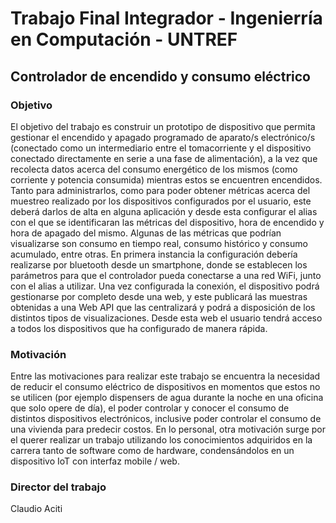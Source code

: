 # Trabajo Final Integrador - Ingenierría en Computación - UNTREF
## Controlador de encendido y consumo eléctrico

### Objetivo
El objetivo del trabajo es construir un prototipo de dispositivo que permita gestionar el encendido y apagado programado de aparato/s electrónico/s (conectado como un intermediario entre el tomacorriente y el dispositivo conectado directamente en serie a una fase de alimentación), a la vez que recolecta datos acerca del consumo energético de los mismos (como corriente y potencia consumida) mientras estos se encuentren encendidos. Tanto para administrarlos, como para poder obtener métricas acerca del muestreo realizado por los dispositivos configurados por el usuario, este deberá darlos de alta en alguna aplicación y desde esta configurar el alias con el que se identificaran las métricas del dispositivo, hora de encendido y hora de apagado del mismo. Algunas de las métricas que podrían visualizarse son consumo en tiempo real, consumo histórico y consumo acumulado, entre otras. En primera instancia la configuración debería realizarse por bluetooth desde un smartphone, donde se establecen los parámetros para que el controlador pueda conectarse a una red WiFi, junto con el alias a utilizar. Una vez configurada la conexión, el dispositivo podrá gestionarse por completo desde una web, y este publicará las muestras obtenidas a una Web API que las centralizará y podrá a disposición de los distintos tipos de visualizaciones. Desde esta web el usuario tendrá acceso a todos los dispositivos que ha configurado de manera rápida.

### Motivación
Entre las motivaciones para realizar este trabajo se encuentra la necesidad de reducir el consumo eléctrico de dispositivos en momentos que estos no se utilicen (por ejemplo dispensers de agua durante la noche en una oficina que solo opere de día), el poder controlar y conocer el consumo de distintos dispositivos electrónicos, inclusive poder controlar el consumo de una vivienda para predecir costos. En lo personal, otra motivación surge por el querer realizar un trabajo utilizando los conocimientos adquiridos en la carrera tanto de software como de hardware, condensándolos en un dispositivo IoT con interfaz mobile / web.

### Director del trabajo
Claudio Aciti
